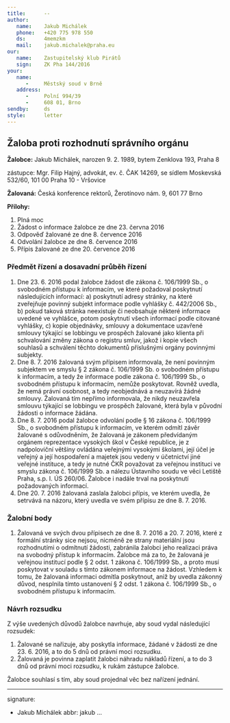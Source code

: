 ```yaml
---
title:      --
author:
   name:    Jakub Michálek
   phone:   +420 775 978 550
   ds:      4memzkm
   mail:    jakub.michalek@praha.eu
our:
   name:    Zastupitelský klub Pirátů
   sign:    ZK Pha 144/2016
your:
   name:    
      -     Městský soud v Brně
   address:
      -     Polní 994/39
      -     608 01, Brno
sendby:     ds
style:      letter
---
```


## Žaloba proti rozhodnutí správního orgánu

**Žalobce:**   Jakub Michálek, narozen 9. 2. 1989, bytem Zenklova 193, Praha 8

zástupce:  Mgr. Filip Hajný, advokát, ev. č. ČAK 14269, se sídlem Moskevská 532/60, 101 00 Praha 10 - Vršovice

**Žalovaná:**  Česká konference rektorů, Žerotínovo nám. 9, 601 77 Brno

**Přílohy:**

1. Plná moc
2. Žádost o informace žalobce ze dne 23. června 2016
3. Odpověď žalované ze dne 8. července 2016
4. Odvolání žalobce ze dne 8. července 2016
5. Přípis žalované ze dne 20. července 2016

### Předmět řízení a dosavadní průběh řízení

1. Dne 23. 6. 2016 podal žalobce žádost dle zákona č. 106/1999 Sb., o svobodném přístupu k informacím, ve které požadoval poskytnutí následujících informací: a) poskytnutí adresy stránky, na které zveřejňuje povinný subjekt informace podle vyhlášky č. 442/2006 Sb., b) pokud taková stránka neexistuje či neobsahuje některé informace uvedené ve vyhlášce, potom poskytnutí všech informací podle citované vyhlášky, c) kopie objednávky, smlouvy a dokumentace uzavřené smlouvy týkající se lobbingu ve prospěch žalované jako klienta při schvalování změny zákona o registru smluv, jakož i kopie všech souhlasů a schválení těchto dokumentů příslušnými orgány povinnými subjekty.
2. Dne 8. 7. 2016 žalovaná svým přípisem informovala, že není povinným subjektem ve smyslu § 2 zákona č. 106/1999 Sb. o svobodném přístupu k informacím, a tedy že informace podle zákona č. 106/1999 Sb., o svobodném přístupu k informacím, nemůže poskytovat. Rovněž uvedla, že nemá právní osobnost, a tedy neobjednává a neuzavírá žádné smlouvy. Žalovaná tím nepřímo informovala, že nikdy neuzavřela smlouvu týkající se lobbingu ve prospěch žalované, která byla v původní žádosti o informace žádána.
3. Dne 8. 7. 2016 podal žalobce odvolání podle § 16 zákona č. 106/1999 Sb., o svobodném přístupu k informacím, ve kterém odmítl závěr žalované s odůvodněním, že žalovaná je zákonem předvídaným orgánem reprezentace vysokých škol v České republice, je z nadpoloviční většiny ovládána veřejnými vysokými školami, její účel je veřejný a její hospodaření a majetek jsou vedeny v účetnictví jiné veřejné instituce, a tedy je nutné ČKR považovat za veřejnou instituci ve smyslu zákona č. 106/1999 Sb. a nálezu Ústavního soudu ve věci Letiště Praha, s.p. I. ÚS 260/06. Žalobce i nadále trval na poskytnutí požadovaných informací.
4. Dne 20. 7. 2016 žalovaná zaslala žalobci přípis, ve kterém uvedla, že setrvává na názoru, který uvedla ve svém přípisu ze dne 8. 7. 2016. 

### Žalobní body

1. Žalovaná ve svých dvou přípisech ze dne 8. 7. 2016 a 20. 7. 2016, které z formální stránky sice nejsou, nicméně ze strany materiální jsou rozhodnutími o odmítnutí žádosti, zabránila žalobci jeho realizaci práva na svobodný přístup k informacím.  Žalobce má za to, že žalovaná je veřejnou institucí podle § 2 odst. 1 zákona č. 106/1999 Sb., a proto musí poskytovat v souladu s tímto zákonem informace na žádost. Vzhledem k tomu, že žalovaná informaci odmítla poskytnout, aniž by uvedla zákonný důvod, nesplnila tímto ustanovení § 2 odst. 1 zákona č. 106/1999 Sb., o svobodném přístupu k informacím. 

### Návrh rozsudku

Z výše uvedených důvodů žalobce navrhuje, aby soud vydal následující rozsudek:

1. Žalované se nařizuje, aby poskytla informace, žádané v žádosti ze dne 23. 6. 2016, a to do 5 dnů od právní moci rozsudku.
2. Žalovaná je povinna zaplatit žalobci náhradu nákladů řízení, a to do 3 dnů od právní moci rozsudku, k rukám zástupce žalobce.

Žalobce souhlasí s tím, aby soud projednal věc bez nařízení jednání. 

---
signature:
  - Jakub Michálek
abbr:       jakub
...
